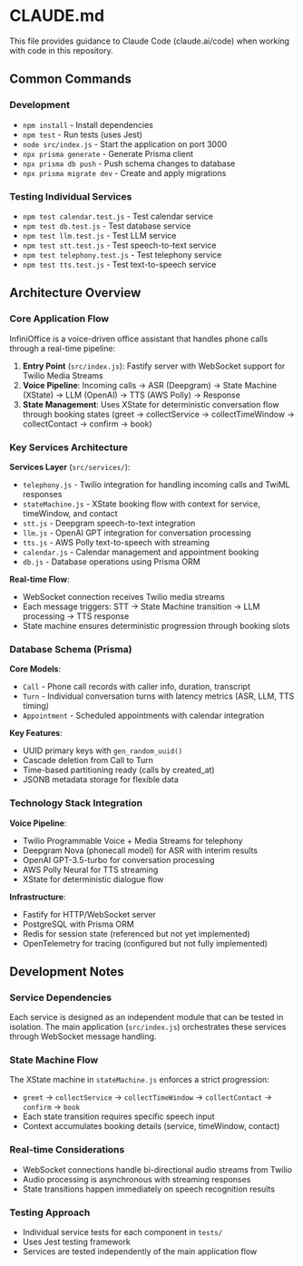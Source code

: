 # CLAUDE.md

This file provides guidance to Claude Code (claude.ai/code) when working with code in this repository.

## Common Commands

### Development
- `npm install` - Install dependencies
- `npm test` - Run tests (uses Jest)
- `node src/index.js` - Start the application on port 3000
- `npx prisma generate` - Generate Prisma client
- `npx prisma db push` - Push schema changes to database
- `npx prisma migrate dev` - Create and apply migrations

### Testing Individual Services
- `npm test calendar.test.js` - Test calendar service
- `npm test db.test.js` - Test database service  
- `npm test llm.test.js` - Test LLM service
- `npm test stt.test.js` - Test speech-to-text service
- `npm test telephony.test.js` - Test telephony service
- `npm test tts.test.js` - Test text-to-speech service

## Architecture Overview

### Core Application Flow
InfiniOffice is a voice-driven office assistant that handles phone calls through a real-time pipeline:

1. **Entry Point** (`src/index.js`): Fastify server with WebSocket support for Twilio Media Streams
2. **Voice Pipeline**: Incoming calls → ASR (Deepgram) → State Machine (XState) → LLM (OpenAI) → TTS (AWS Polly) → Response
3. **State Management**: Uses XState for deterministic conversation flow through booking states (greet → collectService → collectTimeWindow → collectContact → confirm → book)

### Key Services Architecture

**Services Layer** (`src/services/`):
- `telephony.js` - Twilio integration for handling incoming calls and TwiML responses
- `stateMachine.js` - XState booking flow with context for service, timeWindow, and contact
- `stt.js` - Deepgram speech-to-text integration
- `llm.js` - OpenAI GPT integration for conversation processing
- `tts.js` - AWS Polly text-to-speech with streaming
- `calendar.js` - Calendar management and appointment booking
- `db.js` - Database operations using Prisma ORM

**Real-time Flow**:
- WebSocket connection receives Twilio media streams
- Each message triggers: STT → State Machine transition → LLM processing → TTS response
- State machine ensures deterministic progression through booking slots

### Database Schema (Prisma)

**Core Models**:
- `Call` - Phone call records with caller info, duration, transcript
- `Turn` - Individual conversation turns with latency metrics (ASR, LLM, TTS timing)
- `Appointment` - Scheduled appointments with calendar integration

**Key Features**:
- UUID primary keys with `gen_random_uuid()`
- Cascade deletion from Call to Turn
- Time-based partitioning ready (calls by created_at)
- JSONB metadata storage for flexible data

### Technology Stack Integration

**Voice Pipeline**:
- Twilio Programmable Voice + Media Streams for telephony
- Deepgram Nova (phonecall model) for ASR with interim results
- OpenAI GPT-3.5-turbo for conversation processing
- AWS Polly Neural for TTS streaming
- XState for deterministic dialogue flow

**Infrastructure**:
- Fastify for HTTP/WebSocket server
- PostgreSQL with Prisma ORM
- Redis for session state (referenced but not yet implemented)
- OpenTelemetry for tracing (configured but not fully implemented)

## Development Notes

### Service Dependencies
Each service is designed as an independent module that can be tested in isolation. The main application (`src/index.js`) orchestrates these services through WebSocket message handling.

### State Machine Flow
The XState machine in `stateMachine.js` enforces a strict progression:
- `greet` → `collectService` → `collectTimeWindow` → `collectContact` → `confirm` → `book`
- Each state transition requires specific speech input
- Context accumulates booking details (service, timeWindow, contact)

### Real-time Considerations
- WebSocket connections handle bi-directional audio streams from Twilio
- Audio processing is asynchronous with streaming responses
- State transitions happen immediately on speech recognition results

### Testing Approach
- Individual service tests for each component in `tests/`
- Uses Jest testing framework
- Services are tested independently of the main application flow
